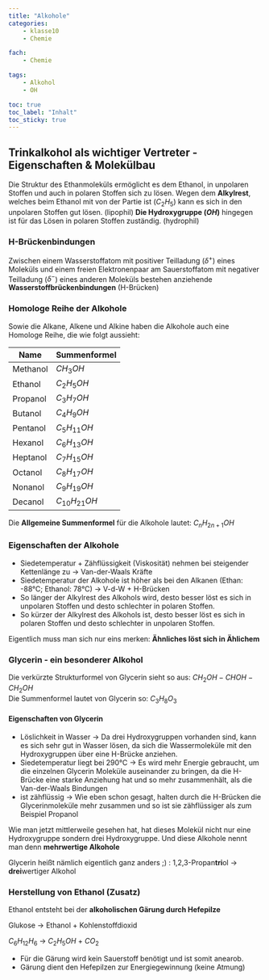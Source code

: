 ```yaml
---
title: "Alkohole"
categories:
    - klasse10
    - Chemie

fach:
    - Chemie

tags:
    - Alkohol
    - OH

toc: true
toc_label: "Inhalt"
toc_sticky: true
---
```


## Trinkalkohol als wichtiger Vertreter - Eigenschaften & Molekülbau

Die Struktur des Ethanmoleküls ermöglicht es dem Ethanol, in unpolaren Stoffen und auch in polaren Stoffen sich zu lösen. Wegen dem **<bl>Alkylrest</bl>**, welches beim Ethanol mit von der Partie ist <bl>($C_2H_5$)</bl> kann es sich in den unpolaren Stoffen gut lösen. (lipophil) **<r>Die Hydroxygruppe ($OH$)</r>** hingegen ist für das Lösen in polaren Stoffen zuständig. (hydrophil)

### H-Brückenbindungen

Zwischen einem Wasserstoffatom mit positiver Teilladung ($\delta^+$) eines Moleküls und einem freien Elektronenpaar am Sauerstoffatom mit negativer Teilladung ($\delta^-$) eines anderen Moleküls bestehen anziehende **Wasserstoffbrückenbindungen** (H-Brücken)

### Homologe Reihe der Alkohole

Sowie die Alkane, Alkene und Alkine haben die Alkohole auch eine Homologe Reihe, die wie folgt aussieht:

| Name     | Summenformel     |
| -------- | ---------------- |
| Methanol | $CH_3OH$         |
| Ethanol  | $C_2H_5OH$       |
| Propanol | $C_3H_7OH$       |
| Butanol  | $C_4H_9OH$       |
| Pentanol | $C_5H_{11}OH$    |
| Hexanol  | $C_6H_{13}OH$    |
| Heptanol | $C_7H_{15}OH$    |
| Octanol  | $C_8H_{17}OH$    |
| Nonanol  | $C_9H_{19}OH$    |
| Decanol  | $C_{10}H_{21}OH$ |

Die **Allgemeine Summenformel** für die Alkohole lautet: $C_nH_{2n+1}OH$

### Eigenschaften der Alkohole

*   Siedetemperatur + Zähflüssigkeit (Viskosität) nehmen bei steigender Kettenlänge zu -> Van-der-Waals Kräfte
*   Siedetemperatur der Alkohole ist höher als bei den Alkanen (Ethan: -88°C; Ethanol: 78°C) -> V-d-W + H-Brücken
*   So länger der Alkylrest des Alkohols wird, desto besser löst es sich in unpolaren Stoffen und desto schlechter in polaren Stoffen.
*   So kürzer der Alkylrest des Alkohols ist, desto besser löst es sich in polaren Stoffen und desto schlechter in unpolaren Stoffen.

Eigentlich muss man sich nur eins merken: **Ähnliches löst sich in Ählichem**

### Glycerin - ein besonderer Alkohol

Die verkürzte Strukturformel von Glycerin sieht so aus: $CH_2OH-CHOH-CH_2OH$  
Die Summenformel lautet von Glycerin so: $C_3H_8O_3$

#### Eigenschaften von Glycerin

*   Löslichkeit in Wasser -> Da drei Hydroxygruppen vorhanden sind, kann es sich sehr gut in Wasser lösen, da sich die Wassermoleküle mit den Hydroxygruppen über eine H-Brücke anziehen.
*   Siedetemperatur liegt bei 290°C -> Es wird mehr Energie gebraucht, um die einzelnen Glycerin Moleküle auseinander zu bringen, da die H-Brücke eine starke Anziehung hat und so mehr zusammenhält, als die Van-der-Waals Bindungen
*   ist zähflüssig -> Wie eben schon gesagt, halten durch die H-Brücken die Glycerinmoleküle mehr zusammen und so ist sie zähflüssiger als zum Beispiel Propanol

Wie man jetzt mittlerweile gesehen hat, hat dieses Molekül nicht nur eine Hydroxygruppe sondern drei Hydroxygruppe. Und diese Alkohole nennt man denn **mehrwertige Alkohole**

Glycerin heißt nämlich eigentlich ganz anders ;) : 1,2,3-Propan**tri**ol -> **drei**wertiger Alkohol

### Herstellung von Ethanol (Zusatz)

Ethanol entsteht bei der **alkoholischen Gärung durch Hefepilze**

Glukose -> Ethanol + Kohlenstoffdioxid

$C_6H_{12}H_6$ -> $C_2H_5OH$ + $CO_2$

*   Für die Gärung wird kein Sauerstoff benötigt und ist somit anearob.
*   Gärung dient den Hefepilzen zur Energiegewinnung (keine Atmung)

